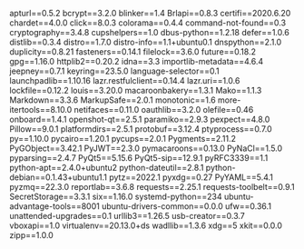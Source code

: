 apturl==0.5.2
bcrypt==3.2.0
blinker==1.4
Brlapi==0.8.3
certifi==2020.6.20
chardet==4.0.0
click==8.0.3
colorama==0.4.4
command-not-found==0.3
cryptography==3.4.8
cupshelpers==1.0
dbus-python==1.2.18
defer==1.0.6
distlib==0.3.4
distro==1.7.0
distro-info==1.1+ubuntu0.1
dnspython==2.1.0
duplicity==0.8.21
fasteners==0.14.1
filelock==3.6.0
future==0.18.2
gpg==1.16.0
httplib2==0.20.2
idna==3.3
importlib-metadata==4.6.4
jeepney==0.7.1
keyring==23.5.0
language-selector==0.1
launchpadlib==1.10.16
lazr.restfulclient==0.14.4
lazr.uri==1.0.6
lockfile==0.12.2
louis==3.20.0
macaroonbakery==1.3.1
Mako==1.1.3
Markdown==3.3.6
MarkupSafe==2.0.1
monotonic==1.6
more-itertools==8.10.0
netifaces==0.11.0
oauthlib==3.2.0
olefile==0.46
onboard==1.4.1
openshot-qt==2.5.1
paramiko==2.9.3
pexpect==4.8.0
Pillow==9.0.1
platformdirs==2.5.1
protobuf==3.12.4
ptyprocess==0.7.0
py==1.10.0
pycairo==1.20.1
pycups==2.0.1
Pygments==2.11.2
PyGObject==3.42.1
PyJWT==2.3.0
pymacaroons==0.13.0
PyNaCl==1.5.0
pyparsing==2.4.7
PyQt5==5.15.6
PyQt5-sip==12.9.1
pyRFC3339==1.1
python-apt==2.4.0+ubuntu2
python-dateutil==2.8.1
python-debian==0.1.43+ubuntu1.1
pytz==2022.1
pyxdg==0.27
PyYAML==5.4.1
pyzmq==22.3.0
reportlab==3.6.8
requests==2.25.1
requests-toolbelt==0.9.1
SecretStorage==3.3.1
six==1.16.0
systemd-python==234
ubuntu-advantage-tools==8001
ubuntu-drivers-common==0.0.0
ufw==0.36.1
unattended-upgrades==0.1
urllib3==1.26.5
usb-creator==0.3.7
vboxapi==1.0
virtualenv==20.13.0+ds
wadllib==1.3.6
xdg==5
xkit==0.0.0
zipp==1.0.0
